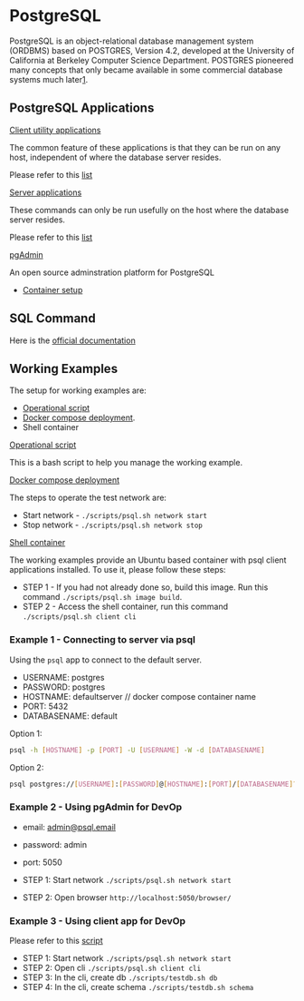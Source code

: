 # PostgreSQL

PostgreSQL is an object-relational database management system (ORDBMS) based on POSTGRES, Version 4.2, developed at the University of California at Berkeley Computer Science Department. POSTGRES pioneered many concepts that only became available in some commercial database systems much later[1](https://www.postgresql.org/docs/current/intro-whatis.html).

## PostgreSQL Applications

<u>Client utility applications</u>

The common feature of these applications is that they can be run on any host, independent of where the database server resides.

Please refer to this [list](https://www.postgresql.org/docs/current/reference-client.html)

<u>Server applications</u>

These commands can only be run usefully on the host where the database server resides.

Please refer to this [list](https://www.postgresql.org/docs/current/reference-server.html)

<u>pgAdmin</u>

An open source adminstration platform for PostgreSQL

* [Container setup](https://www.pgadmin.org/docs/pgadmin4/latest/container_deployment.html)

## SQL Command

Here is the [official documentation](https://www.postgresql.org/docs/current/sql.html)

## Working Examples 

The setup for working examples are:

* [Operational script](../scripts/postgres.sh)
* [Docker compose deployment](../deployment/postgres/docker-compose.yml).
* Shell container

<u>Operational script</U>

This is a bash script to help you manage the working example.

<u>Docker compose deployment</u>

The steps to operate the test network are:

* Start network - `./scripts/psql.sh network start`
* Stop network - `./scripts/psql.sh network stop`

<u>Shell container</u>

The working examples provide an Ubuntu based container with psql client applications installed. To use it, please follow these steps:

* STEP 1 - If you had not already done so, build this image. Run this command `./scripts/psql.sh image build`.
* STEP 2 - Access the shell container, run this command `./scripts/psql.sh client cli`


### Example 1 - Connecting to server via psql

 Using the `psql` app to connect to the default server.

* USERNAME: postgres
* PASSWORD: postgres
* HOSTNAME: defaultserver // docker compose container name
* PORT: 5432
* DATABASENAME: default

Option 1:

```sh
psql -h [HOSTNAME] -p [PORT] -U [USERNAME] -W -d [DATABASENAME]
```

Option 2:

```sh
psql postgres://[USERNAME]:[PASSWORD]@[HOSTNAME]:[PORT]/[DATABASENAME]?sslmode=require
```

### Example 2 - Using pgAdmin for DevOp

* email: admin@psql.email
* password: admin
* port: 5050

* STEP 1: Start network `./scripts/psql.sh network start`
* STEP 2: Open browser `http://localhost:5050/browser/`

### Example 3 - Using client app for DevOp

Please refer to this [script](../db/psql/scripts/testdb.sh)

* STEP 1: Start network `./scripts/psql.sh network start`
* STEP 2: Open cli `./scripts/psql.sh client cli`
* STEP 3: In the cli, create db `./scripts/testdb.sh db`
* STEP 4: In the cli, create schema `./scripts/testdb.sh schema` 